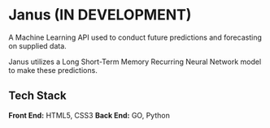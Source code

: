 # Janus (IN DEVELOPMENT)
A Machine Learning API used to conduct future predictions and forecasting on supplied data.

Janus utilizes a Long Short-Term Memory Recurring Neural Network model to make these predictions.

## Tech Stack
**Front End:** HTML5, CSS3 
**Back End:** GO, Python  
